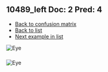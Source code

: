 ## 10489_left Doc: 2 Pred: 4
- [Back to confusion matrix](https://github.com/juliandewit/kaggle_retinopathy/blob/master/matrix.md)
- [Back to list](https://github.com/juliandewit/kaggle_retinopathy/blob/master/lists/24/list.md)
- [Next example in list](https://github.com/juliandewit/kaggle_retinopathy/blob/master/lists/24/10/10510_right.md)

![Eye](https://retinopaty.blob.core.windows.net/size1024/10489_left_2.jpeg)

### 

![Eye]()
